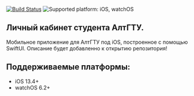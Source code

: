 [![Build Status](https://app.bitrise.io/app/264133362876c506/status.svg?token=RvCsE6eq8FloV389Wdbi8g)](https://app.bitrise.io/app/264133362876c506)
![Supported platform: iOS, watchOS](https://img.shields.io/badge/platform-iOS%2C%20watchOS-lightgrey)
## Личный кабинет студента АлтГТУ.
Мобильное приложение для АлтГТУ под iOS, построенное c помощью SwiftUI.
Описание будет добавленно к открытию репозитория!

## Поддерживаемые платформы:

* iOS 13.4+
* watchOS 6.2+
